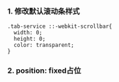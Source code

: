 ### 1. 修改默认滚动条样式
```
.tab-service ::-webkit-scrollbar{
  width: 0;
  height: 0;
  color: transparent;
}
```
### 2. position: fixed占位